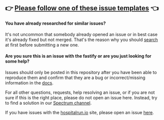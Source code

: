 ## 👉 [Please follow one of these issue templates](https://github.com/hospitalrun/hospitalrun-frontend/issues/new/choose) 👈

#### You have already researched for similar issues?

It's not uncommon that somebody already opened an issue or in best case it's already fixed but not merged. That's the reason why you should [search](https://github.com/hospitalrun/hospitalrun-frontend/issues) at first before submitting a new one.

#### Are you sure this is an issue with the fastify or are you just looking for some help?

Issues should only be posted in this repository after you have been able to reproduce
them and confirm that they are a bug or incorrect/missing information in the [docs](https://github.com/hospitalrun/hospitalrun-frontend/docs).

For all other questions, requests, help resolving an issue, or if you are not sure if this is
the right place, please do not open an issue here. Instead, try to find a solution in our [Spectrum channel](https://spectrum.chat/hospitalrun).

If you have issues with the [hospitalrun.io](https://www.hospitalrun.io) site, please open an issue [here](https://github.com/HospitalRun/hospitalrun.github.io/issues).
